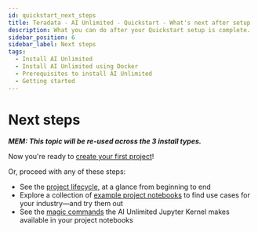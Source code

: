 ```yaml
---
id: quickstart_next_steps
title: Teradata - AI Unlimited - Quickstart - What's next after setup
description: What you can do after your Quickstart setup is complete.
sidebar_position: 6
sidebar_label: Next steps
tags:
  - Install AI Unlimited
  - Install AI Unlimited using Docker
  - Prerequisites to install AI Unlimited
  - Getting started
---
```


# Next steps

***MEM: This topic will be re-used across the 3 install types.***

Now you're ready to [create your first project](/docs/explore-and-analyze-data/create-first-project.md)!

Or, proceed with any of these steps:
- See the [project lifecycle](/docs/explore-and-analyze-data/project-lifecycle.md), at a glance from beginning to end
- Explore a collection of [example project notebooks](/docs/explore-and-analyze-data/example-projects.md) to find use cases for your industry&mdash;and try them out
- See the [magic commands](/docs/explore-and-analyze-data/magic-commands.md) the AI Unlimited Jupyter Kernel makes available in your project notebooks
